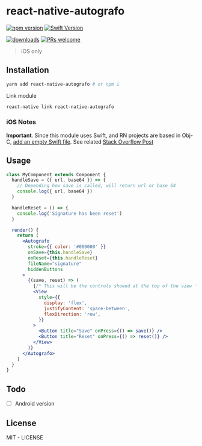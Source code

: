 # react-native-autografo

[![npm version](https://img.shields.io/npm/v/:packageName.svg)](https://img.shields.io/npm/v/:packageName.svg)
[![Swift Version](https://img.shields.io/badge/Swift-4.0.x-orange.svg)](https://swift.org)

[![downloads](https://img.shields.io/npm/dw/:packageName.svg)](https://img.shields.io/npm/dw/:packageName.svg)
[![PRs welcome](https://img.shields.io/badge/PRs-welcome-brightgreen.svg)](http://makeapullrequest.com)

> iOS only

## Installation

```bash
yarn add react-native-autografo # or npm i
```

Link module

```bash
react-native link react-native-autografo
```

### iOS Notes

**Important**. Since this module uses Swift, and RN projects are based in Obj-C, <ins>add an empty Swift file</ins>. See related [Stack Overflow Post](https://stackoverflow.com/questions/50096025/it-gives-errors-when-using-swift-static-library-with-objective-c-project)

## Usage

```jsx
class MyComponent extends Component {
  handleSave = ({ url, base64 }) => {
    // Depending how save is called, will return url or base 64
    console.log({ url, base64 })
  }

  handleReset = () => {
    console.log('Signature has been reset')
  }

  render() {
    return (
      <Autografo
        stroke={{ color: '#000000' }}
        onSave={this.handleSave}
        onReset={this.handleReset}
        fileName="signature"
        hiddenButtons
      >
        {(save, reset) => (
          {/* This will be the controls showed at the top of the view */}
          <View
            style={{
              display: 'flex',
              justifyContent: 'space-between',
              flexDirection: 'row',
            }}
          >
            <Button title="Save" onPress={() => save()} />
            <Button title="Reset" onPress={() => reset()} />
          </View>
        )}
      </Autografo>
    )
  }
}
```

## Todo

- [ ] Android version

## License

MIT - LICENSE
